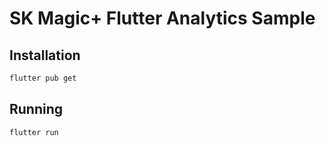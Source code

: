 # SK Magic+ Flutter Analytics Sample

## Installation

```bash
flutter pub get
```

## Running

```bash
flutter run
```
